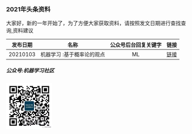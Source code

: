 ### 2021年头条资料

大家好，新的一年开始了，为了方便大家获取资料，请按照发文日期进行查找查询,资料建议

| 发布日期 |名称|公众号后台回复关键字 |链接|
| :---------:|:---:|:---:|:---:|
| 20210103 |  机器学习 :基于概率论的观点|ML|[链接](https://github.com/probml/pml-book/releases/download/2020-12-28/pml1-2020-12-28.pdf)|

##### 公众号:机器学习社区
<img src="/2021/pic/WechatIMG14.jpeg" width="25%">
